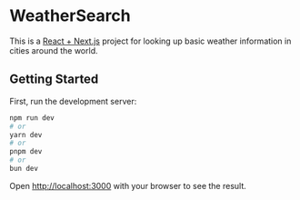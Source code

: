 # WeatherSearch

This is a [React + Next.js](https://nextjs.org) project for looking up basic weather information in cities around the world.

## Getting Started

First, run the development server:

```bash
npm run dev
# or
yarn dev
# or
pnpm dev
# or
bun dev
```

Open [http://localhost:3000](http://localhost:3000) with your browser to see the result.
